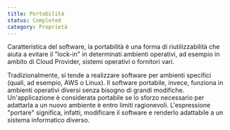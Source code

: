 ```yaml
---
title: Portabilità
status: Completed
category: Proprietà
---
```


Caratteristica del software, la portabilità è una forma di riutilizzabilità che aiuta a evitare il "lock-in" in determinati ambienti operativi, ad esempio in ambito di Cloud Provider, sistemi operativi o fornitori vari. 

Tradizionalmente, si tende a realizzare software per ambienti specifici (quali, ad esempio, AWS o Linux). Il software portabile, invece, funziona in ambienti operativi diversi senza bisogno di grandi modifiche. Un'applicazione è considerata portabile se lo sforzo necessario per adattarla a un nuovo ambiente è entro limiti ragionevoli. L'espressione "portare" significa, infatti, modificare il software e renderlo adattabile a un sistema informatico diverso.
